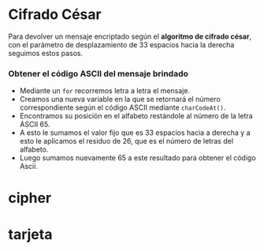 # Cifrado César

Para devolver un mensaje encriptado según el **algoritmo de cifrado césar**, con el parámetro de desplazamiento de 33 espacios hacia la derecha seguimos estos pasos.

### Obtener el código ASCII del mensaje brindado

+ Mediante un `for` recorremos letra a letra el mensaje.
+ Creamos una nueva variable en la que se retornará el número correspondiente según el código ASCII mediante `charCodeAt()`.
+ Encontramos su posición en el alfabeto restándole al número de la letra ASCII 65.
+ A esto le sumamos el valor fijo que es 33 espacios hacia a derecha y a esto le aplicamos el residuo de 26, que es el número de letras del alfabeto.
+ Luego sumamos nuevamente 65 a este resultado para obtener el código Ascii.
# cipher
# tarjeta
